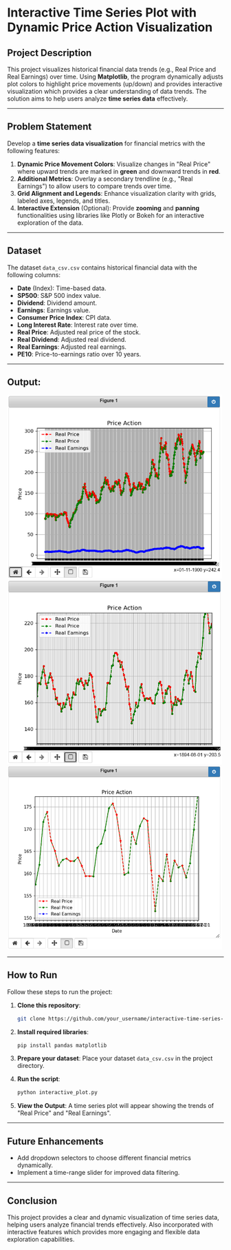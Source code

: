 # **Interactive Time Series Plot with Dynamic Price Action Visualization**

## **Project Description**  
This project visualizes historical financial data trends (e.g., Real Price and Real Earnings) over time. Using **Matplotlib**, the program dynamically adjusts plot colors to highlight price movements (up/down) and provides interactive visualization which provides a clear understanding of data trends. The solution aims to help users analyze **time series data** effectively.

---

## **Problem Statement**  
Develop a **time series data visualization** for financial metrics with the following features:  
1. **Dynamic Price Movement Colors**: Visualize changes in "Real Price" where upward trends are marked in **green** and downward trends in **red**.  
2. **Additional Metrics**: Overlay a secondary trendline (e.g., "Real Earnings") to allow users to compare trends over time.  
3. **Grid Alignment and Legends**: Enhance visualization clarity with grids, labeled axes, legends, and titles.  
4. **Interactive Extension** (Optional): Provide **zooming** and **panning** functionalities using libraries like Plotly or Bokeh for an interactive exploration of the data.

---

## **Dataset**  
The dataset `data_csv.csv` contains historical financial data with the following columns:  
- **Date** (Index): Time-based data.  
- **SP500**: S&P 500 index value.  
- **Dividend**: Dividend amount.  
- **Earnings**: Earnings value.  
- **Consumer Price Index**: CPI data.  
- **Long Interest Rate**: Interest rate over time.  
- **Real Price**: Adjusted real price of the stock.  
- **Real Dividend**: Adjusted real dividend.  
- **Real Earnings**: Adjusted real earnings.  
- **PE10**: Price-to-earnings ratio over 10 years.  

---

## **Output**:
<img src="images/output_1.png" alt="Project Screenshot" width="500"/>

<img src="images/output_2.png" alt="Project Screenshot" width="500"/>

<img src="images/output_3.png" alt="Project Screenshot" width="500"/>

---

## **How to Run**  
Follow these steps to run the project:  

1. **Clone this repository**:  
   ```bash
   git clone https://github.com/your_username/interactive-time-series-plot.git

2. **Install required libraries**:
   ```bash
   pip install pandas matplotlib
   
3. **Prepare your dataset**:
   Place your dataset `data_csv.csv` in the project directory.
   
4. **Run the script**:
   ```bash
   python interactive_plot.py
   
5. **View the Output**:
   A time series plot will appear showing the trends of "Real Price" and "Real Earnings".

---

## **Future Enhancements**  
- Add dropdown selectors to choose different financial metrics dynamically.  
- Implement a time-range slider for improved data filtering.

---

## **Conclusion**
This project provides a clear and dynamic visualization of time series data, helping users analyze financial trends effectively. Also incorporated with interactive features which provides more engaging and flexible data exploration capabilities.
